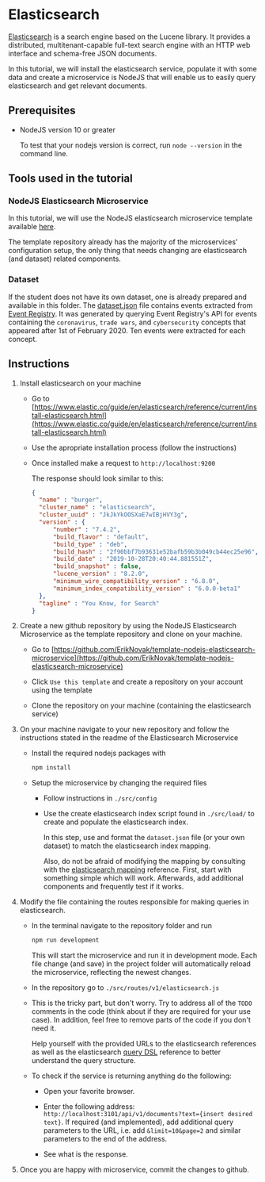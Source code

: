 # Elasticsearch

[Elasticsearch](https://www.elastic.co/elasticsearch) is a search engine based on the Lucene library. It provides a distributed, multitenant-capable full-text search engine with an HTTP web interface and schema-free JSON documents.

In this tutorial, we will install the elasticsearch service, populate it with some data and create a microservice is NodeJS that will enable us to easily query elasticsearch and get relevant documents.

## Prerequisites

- NodeJS version 10 or greater

  To test that your nodejs version is correct, run `node --version` in the command line.


## Tools used in the tutorial

### NodeJS Elasticsearch Microservice

In this tutorial, we will use the NodeJS elasticsearch microservice template available [here](https://github.com/ErikNovak/template-nodejs-elasticsearch-microservice).

The template repository already has the majority of the microservices' configuration setup, the only thing that needs changing are elasticsearch (and dataset) related components.

### Dataset

If the student does not have its own dataset, one is already prepared and available in this folder. The [dataset.json](./dataset.json) file contains events extracted from [Event Registry](https://eventregistry.org). It was generated by querying Event Registry's API for events containing the `coronavirus`, `trade wars`, and `cybersecurity` concepts that appeared after 1st of February 2020. Ten events were extracted for each concept.

## Instructions

1. Install elasticsearch on your machine
    - Go to [https://www.elastic.co/guide/en/elasticsearch/reference/current/install-elasticsearch.html](https://www.elastic.co/guide/en/elasticsearch/reference/current/install-elasticsearch.html)

    - Use the apropriate installation process (follow the instructions)

    - Once installed make a request to `http://localhost:9200`

      The response should look similar to this:
      ```json
      {
        "name" : "burger",
        "cluster_name" : "elasticsearch",
        "cluster_uuid" : "JkJkYkOOSXaE7wIBjHVY3g",
        "version" : {
            "number" : "7.4.2",
            "build_flavor" : "default",
            "build_type" : "deb",
            "build_hash" : "2f90bbf7b93631e52bafb59b3b049cb44ec25e96",
            "build_date" : "2019-10-28T20:40:44.881551Z",
            "build_snapshot" : false,
            "lucene_version" : "8.2.0",
            "minimum_wire_compatibility_version" : "6.8.0",
            "minimum_index_compatibility_version" : "6.0.0-beta1"
        },
        "tagline" : "You Know, for Search"
      }
      ```

2. Create a new github repository by using the NodeJS Elasticsearch Microservice as the template repository and clone on your machine.
    - Go to [https://github.com/ErikNovak/template-nodejs-elasticsearch-microservice](https://github.com/ErikNovak/template-nodejs-elasticsearch-microservice)

    - Click `Use this template` and create a repository on your account using the template

    - Clone the repository on your machine (containing the elasticsearch service)

3. On your machine navigate to your new repository and follow the instructions stated in the readme of the Elasticsearch Microservice

    - Install the required nodejs packages with
      ```bash
      npm install
      ```

    - Setup the microservice by changing the required files

        - Follow instructions in `./src/config`
        - Use the create elasticsearch index script found in `./src/load/` to create and populate the elasticsearch index.

          In this step, use and format the `dataset.json` file (or your own dataset) to match the elasticsearch index mapping.

          Also, do not be afraid of modifying the mapping by consulting with the [elasticsearch mapping](https://www.elastic.co/guide/en/elasticsearch/reference/current/mapping.html) reference. First, start with something simple which will work. Afterwards, add additional components and frequently test if it works.

4. Modify the file containing the routes responsible for making queries in elasticsearch.

    - In the terminal navigate to the repository folder and run
      ```bash
      npm run development
      ```
      This will start the microservice and run it in development mode. Each file change (and save) in the project folder will automatically reload the microservice, reflecting the newest changes.

    - In the repository go to `./src/routes/v1/elasticsearch.js`

    - This is the tricky part, but don't worry. Try to address all of the `TODO` comments in the code (think about if they are required for your use case). In addition, feel free to remove parts of the code if you don't need it.

      Help yourself with the provided URLs to the elasticsearch references as well as the elasticsearch [query DSL](https://www.elastic.co/guide/en/elasticsearch/reference/current/query-dsl.html) reference to better understand the query structure.

    - To check if the service is returning anything do the following:

        - Open your favorite browser.

        - Enter the following address: `http://localhost:3101/api/v1/documents?text={insert desired text}`. If required (and implemented), add additional query parameters to the URL, i.e. add `&limit=10&page=2` and similar parameters to the end of the address.

        - See what is the response.

5. Once you are happy with microservice, commit the changes to github.